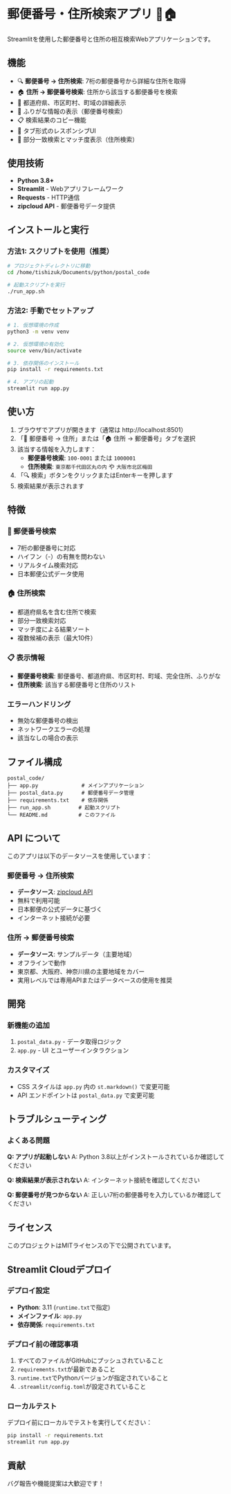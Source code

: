 # 郵便番号・住所検索アプリ 📮🏠

Streamlitを使用した郵便番号と住所の相互検索Webアプリケーションです。

## 機能

- 🔍 **郵便番号 → 住所検索**: 7桁の郵便番号から詳細な住所を取得
- 🏠 **住所 → 郵便番号検索**: 住所から該当する郵便番号を検索
- 📍 都道府県、市区町村、町域の詳細表示
- 📝 ふりがな情報の表示（郵便番号検索）
- 📋 検索結果のコピー機能
- 🎨 タブ形式のレスポンシブUI
- 🎯 部分一致検索とマッチ度表示（住所検索）

## 使用技術

- **Python 3.8+**
- **Streamlit** - Webアプリフレームワーク
- **Requests** - HTTP通信
- **zipcloud API** - 郵便番号データ提供

## インストールと実行

### 方法1: スクリプトを使用（推奨）

```bash
# プロジェクトディレクトリに移動
cd /home/tishizuk/Documents/python/postal_code

# 起動スクリプトを実行
./run_app.sh
```

### 方法2: 手動でセットアップ

```bash
# 1. 仮想環境の作成
python3 -m venv venv

# 2. 仮想環境の有効化
source venv/bin/activate

# 3. 依存関係のインストール
pip install -r requirements.txt

# 4. アプリの起動
streamlit run app.py
```

## 使い方

1. ブラウザでアプリが開きます（通常は http://localhost:8501）
2. 「📮 郵便番号 → 住所」または「🏠 住所 → 郵便番号」タブを選択
3. 該当する情報を入力します：
   - **郵便番号検索**: `100-0001` または `1000001`
   - **住所検索**: `東京都千代田区丸の内` や `大阪市北区梅田`
4. 「🔍 検索」ボタンをクリックまたはEnterキーを押します
5. 検索結果が表示されます

## 特徴

### 🎯 郵便番号検索
- 7桁の郵便番号に対応
- ハイフン（-）の有無を問わない
- リアルタイム検索対応
- 日本郵便公式データ使用

### 🏠 住所検索
- 都道府県名を含む住所で検索
- 部分一致検索対応
- マッチ度による結果ソート
- 複数候補の表示（最大10件）

### 📋 表示情報
- **郵便番号検索**: 郵便番号、都道府県、市区町村、町域、完全住所、ふりがな
- **住所検索**: 該当する郵便番号と住所のリスト

### エラーハンドリング
- 無効な郵便番号の検出
- ネットワークエラーの処理
- 該当なしの場合の表示

## ファイル構成

```
postal_code/
├── app.py              # メインアプリケーション
├── postal_data.py      # 郵便番号データ管理
├── requirements.txt    # 依存関係
├── run_app.sh         # 起動スクリプト
└── README.md          # このファイル
```

## API について

このアプリは以下のデータソースを使用しています：

### 郵便番号 → 住所検索
- **データソース**: [zipcloud API](https://zipcloud.ibsnet.co.jp/)
- 無料で利用可能
- 日本郵便の公式データに基づく
- インターネット接続が必要

### 住所 → 郵便番号検索
- **データソース**: サンプルデータ（主要地域）
- オフラインで動作
- 東京都、大阪府、神奈川県の主要地域をカバー
- 実用レベルでは専用APIまたはデータベースの使用を推奨

## 開発

### 新機能の追加
1. `postal_data.py` - データ取得ロジック
2. `app.py` - UI とユーザーインタラクション

### カスタマイズ
- CSS スタイルは `app.py` 内の `st.markdown()` で変更可能
- API エンドポイントは `postal_data.py` で変更可能

## トラブルシューティング

### よくある問題

**Q: アプリが起動しない**
A: Python 3.8以上がインストールされているか確認してください

**Q: 検索結果が表示されない**
A: インターネット接続を確認してください

**Q: 郵便番号が見つからない**
A: 正しい7桁の郵便番号を入力しているか確認してください

## ライセンス

このプロジェクトはMITライセンスの下で公開されています。

## Streamlit Cloudデプロイ

### デプロイ設定

- **Python**: 3.11 (`runtime.txt`で指定)
- **メインファイル**: `app.py`
- **依存関係**: `requirements.txt`

### デプロイ前の確認事項

1. すべてのファイルがGitHubにプッシュされていること
2. `requirements.txt`が最新であること
3. `runtime.txt`でPythonバージョンが指定されていること
4. `.streamlit/config.toml`が設定されていること

### ローカルテスト

デプロイ前にローカルでテストを実行してください：

```bash
pip install -r requirements.txt
streamlit run app.py
```

## 貢献

バグ報告や機能提案は大歓迎です！
